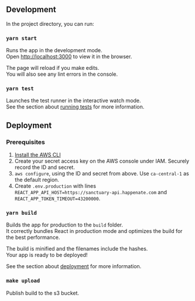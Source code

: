 ## Development

In the project directory, you can run:

### `yarn start`

Runs the app in the development mode.<br />
Open [http://localhost:3000](http://localhost:3000) to view it in the browser.

The page will reload if you make edits.<br />
You will also see any lint errors in the console.

### `yarn test`

Launches the test runner in the interactive watch mode.<br />
See the section about [running tests](https://facebook.github.io/create-react-app/docs/running-tests) for more information.

## Deployment

### Prerequisites

1. [Install the AWS CLI](https://docs.aws.amazon.com/cli/latest/userguide/install-cliv2.html)
2. Create your secret access key on the AWS console under IAM. Securely record the ID and secret.
3. `aws configure`, using the ID and secret from above. Use `ca-central-1` as the default region.
4. Create `.env.production` with lines `REACT_APP_API_HOST=https://sanctuary-api.happenate.com` and `REACT_APP_TOKEN_TIMEOUT=43200000`.

### `yarn build`

Builds the app for production to the `build` folder.<br />
It correctly bundles React in production mode and optimizes the build for the best performance.

The build is minified and the filenames include the hashes.<br />
Your app is ready to be deployed!

See the section about [deployment](https://facebook.github.io/create-react-app/docs/deployment) for more information.

### `make upload`

Publish build to the s3 bucket.

